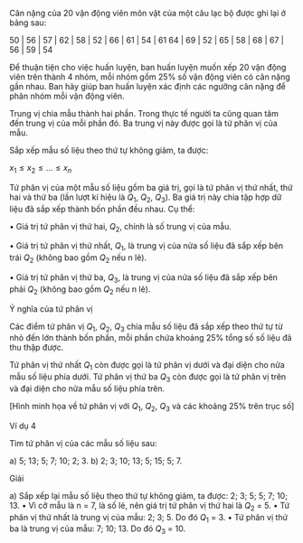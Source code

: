 Cân nặng của 20 vận động viên môn vật của một câu lạc bộ được ghi lại ở bảng sau:

50 | 56 | 57 | 62 | 58 | 52 | 66 | 61 | 54 | 61
64 | 69 | 52 | 65 | 58 | 68 | 67 | 56 | 59 | 54

Để thuận tiện cho việc huấn luyện, ban huấn luyện muốn xếp 20 vận động viên trên thành 4 nhóm, mỗi nhóm gồm 25% số vận động viên có cân nặng gần nhau. Ban hãy giúp ban huấn luyện xác định các ngưỡng cân nặng để phân nhóm mỗi vận động viên.

Trung vị chia mẫu thành hai phần. Trong thực tế người ta cũng quan tâm đến trung vị của mỗi phần đó. Ba trung vị này được gọi là tứ phân vị của mẫu.

Sắp xếp mẫu số liệu theo thứ tự không giảm, ta được:

$x_1 \leq x_2 \leq ... \leq x_n$

Tứ phân vị của một mẫu số liệu gồm ba giá trị, gọi là tứ phân vị thứ nhất, thứ hai và thứ ba (lần lượt kí hiệu là $Q_1$, $Q_2$, $Q_3$). Ba giá trị này chia tập hợp dữ liệu đã sắp xếp thành bốn phần đều nhau. Cụ thể:

• Giá trị tứ phân vị thứ hai, $Q_2$, chính là số trung vị của mẫu.

• Giá trị tứ phân vị thứ nhất, $Q_1$, là trung vị của nửa số liệu đã sắp xếp bên trái $Q_2$ (không bao gồm $Q_2$ nếu n lẻ).

• Giá trị tứ phân vị thứ ba, $Q_3$, là trung vị của nửa số liệu đã sắp xếp bên phải $Q_2$ (không bao gồm $Q_2$ nếu n lẻ).

Ý nghĩa của tứ phân vị

Các điểm tứ phân vị $Q_1$, $Q_2$, $Q_3$ chia mẫu số liệu đã sắp xếp theo thứ tự từ nhỏ đến lớn thành bốn phần, mỗi phần chứa khoảng 25% tổng số số liệu đã thu thập được.

Tứ phân vị thứ nhất $Q_1$ còn được gọi là tứ phân vị dưới và đại diện cho nửa mẫu số liệu phía dưới. Tứ phân vị thứ ba $Q_3$ còn được gọi là tứ phân vị trên và đại diện cho nửa mẫu số liệu phía trên.

[Hình minh họa về tứ phân vị với $Q_1$, $Q_2$, $Q_3$ và các khoảng 25% trên trục số]

Ví dụ 4

Tìm tứ phân vị của các mẫu số liệu sau:

a) 5; 13; 5; 7; 10; 2; 3.
b) 2; 3; 10; 13; 5; 15; 5; 7.

Giải

a) Sắp xếp lại mẫu số liệu theo thứ tự không giảm, ta được: 2; 3; 5; 5; 7; 10; 13.
• Vì cỡ mẫu là n = 7, là số lẻ, nên giá trị tứ phân vị thứ hai là $Q_2$ = 5.
• Tứ phân vị thứ nhất là trung vị của mẫu: 2; 3; 5. Do đó $Q_1$ = 3.
• Tứ phân vị thứ ba là trung vị của mẫu: 7; 10; 13. Do đó $Q_3$ = 10.
